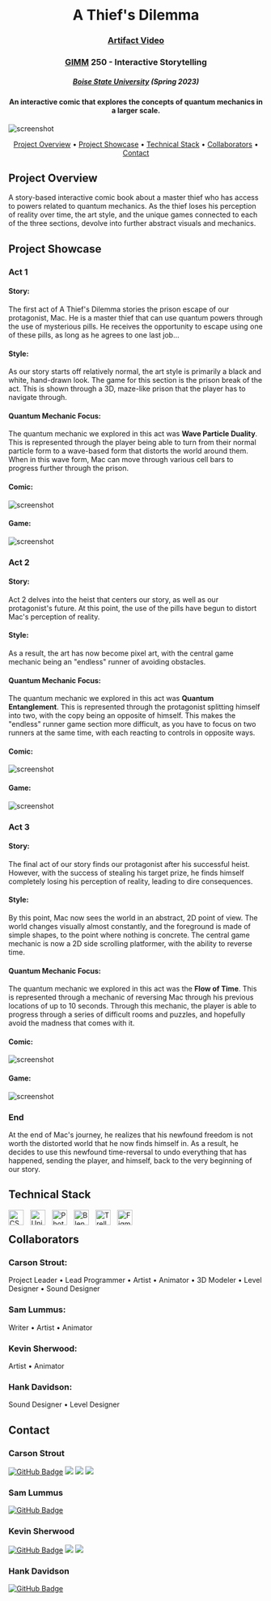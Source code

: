 <h1 align="center">
<br>
A Thief's Dilemma
</h1>

<h3 align="center"><a href="https://drive.google.com/file/d/1HaYi_ioxv9Fiv7QjSb3F0wWn4iK26pZY/view?usp=sharing">Artifact Video</a></h3>

<h3 align="center"><a href="https://www.boisestate.edu/gimm/">GIMM</a> 250 - Interactive Storytelling </h3>
<h5 align="center"><a href="https://www.boisestate.edu/">Boise State University</a> (Spring 2023) </h5>

<h4 align="center">An interactive comic that explores the concepts of quantum mechanics in a larger scale.</h4>

![screenshot](img/AThief'sDilemma.png "A Thief's Dilemma")

<p align="center">
  <a href="#project-overview">Project Overview</a> •
  <a href="#project-showcase">Project Showcase</a> •
  <a href="#technical-stack">Technical Stack</a> •
  <a href="#collaborators">Collaborators</a> •
  <a href="#contact">Contact</a>
</p>

## Project Overview

A story-based interactive comic book about a master thief who has access to powers related to quantum mechanics. As the thief loses his perception of reality over time, the art style, and the unique games connected to each of the three sections, devolve into further abstract visuals and mechanics.

## Project Showcase

### Act 1

<h4>Story:</h4>
<p>The first act of A Thief's Dilemma stories the prison escape of our protagonist, Mac. He is a master thief that can use quantum powers through the use of mysterious pills. He receives the opportunity to escape using one of these pills, as long as he agrees to one last job...</p>

<h4>Style:</h4>
<p>As our story starts off relatively normal, the art style is primarily a black and white, hand-drawn look. The game for this section is the prison break of the act. This is shown through a 3D, maze-like prison that the player has to navigate through.</p>

<h4>Quantum Mechanic Focus:</h4>
<p>The quantum mechanic we explored in this act was <strong>Wave Particle Duality</strong>. This is represented through the player being able to turn from their normal particle form to a wave-based form that distorts the world around them. When in this wave form, Mac can move through various cell bars to progress further through the prison.</p>

<h4>Comic:</h4>

![screenshot](img/Act1-Comic.png "Act 1 Comic")

<h4>Game:</h4>

![screenshot](img/Act1-Game.png "A Thief's Dilemma")

### Act 2

<h4>Story:</h4>
<p>Act 2 delves into the heist that centers our story, as well as our protagonist's future. At this point, the use of the pills have begun to distort Mac's perception of reality.</p>

<h4>Style:</h4>
<p>As a result, the art has now become pixel art, with the central game mechanic being an "endless" runner of avoiding obstacles.</p>

<h4>Quantum Mechanic Focus:</h4>
<p>The quantum mechanic we explored in this act was <strong>Quantum Entanglement</strong>. This is represented through the protagonist splitting himself into two, with the copy being an opposite of himself. This makes the "endless" runner game section more difficult, as you have to focus on two runners at the same time, with each reacting to controls in opposite ways.</p>

<h4>Comic:</h4>

![screenshot](img/Act2-Comic.png "Act 2 Comic")

<h4>Game:</h4>

![screenshot](img/Act2-Game.png "Act 2 Game")

### Act 3

<h4>Story:</h4>
<p>The final act of our story finds our protagonist after his successful heist. However, with the success of stealing his target prize, he finds himself completely losing his perception of reality, leading to dire consequences.</p>

<h4>Style:</h4>
<p>By this point, Mac now sees the world in an abstract, 2D point of view. The world changes visually almost constantly, and the foreground is made of simple shapes, to the point where nothing is concrete. The central game mechanic is now a 2D side scrolling platformer, with the ability to reverse time.</p>

<h4>Quantum Mechanic Focus:</h4>
<p>The quantum mechanic we explored in this act was the <strong>Flow of Time</strong>. This is represented through a mechanic of reversing Mac through his previous locations of up to 10 seconds. Through this mechanic, the player is able to progress through a series of difficult rooms and puzzles, and hopefully avoid the madness that comes with it.</p>

<h4>Comic:</h4>

![screenshot](img/Act3-Comic.png "Act 3 Comic")

<h4>Game:</h4>

![screenshot](img/Act3-Game.png "A Thief's Dilemma")

### End

<p>At the end of Mac's journey, he realizes that his newfound freedom is not worth the distorted world that he now finds himself in. As a result, he decides to use this newfound time-reversal to undo everything that has happened, sending the player, and himself, back to the very beginning of our story.</p>

## Technical Stack

<img align="left" alt="CSharp" width="30px" style="padding-right:10px;" src="https://cdn.jsdelivr.net/gh/devicons/devicon/icons/csharp/csharp-original.svg" />
<img align="left" alt="Unity" width="30px" style="padding-right:10px;" src="https://cdn.jsdelivr.net/gh/devicons/devicon/icons/unity/unity-original.svg" />
<img align="left" alt="Photoshop" width="30px" style="padding-right:10px;" src="https://cdn.jsdelivr.net/gh/devicons/devicon/icons/photoshop/photoshop-plain.svg" />
<img align="left" alt="Blender" width="30px" style="padding-right:10px;" src="https://cdn.jsdelivr.net/gh/devicons/devicon/icons/blender/blender-original.svg" />
<img align="left" alt="Trello" width="30px" style="padding-right:10px;" src="https://cdn.jsdelivr.net/gh/devicons/devicon/icons/trello/trello-plain.svg" />
<img align="left" alt="Figma" width="30px" style="padding-right:10px;" src="https://cdn.jsdelivr.net/gh/devicons/devicon/icons/figma/figma-original.svg" />

<br />

## Collaborators

<h3>Carson Strout:</h3>
<p>Project Leader • Lead Programmer • Artist • Animator • 3D Modeler • Level Designer • Sound Designer</p>

<h3>Sam Lummus:</h3>
<p>Writer • Artist • Animator</p>

<h3>Kevin Sherwood:</h3>
<p>Artist • Animator</p>

<h3>Hank Davidson:</h3>
<p>Sound Designer • Level Designer</p>

## Contact

<h3>Carson Strout</h3>

[![GitHub Badge](https://img.shields.io/badge/GitHub-100000?style=for-the-badge&logo=github&logoColor=white)](https://github.com/CarsonStrout)
<a href="mailto:carson.strout42@gmail.com"><img src="https://img.shields.io/badge/Gmail-D14836?style=for-the-badge&logo=gmail&logoColor=white"></a> <a href="https://www.linkedin.com/in/carson-strout-45a681187/"><img src="https://img.shields.io/badge/LinkedIn-0077B5?style=for-the-badge&logo=linkedin&logoColor=white"></a></a>
 <a href="https://carsonstrout.github.io/"><img src="https://img.shields.io/badge/portfolio-0A0A0A?style=for-the-badge&logo=dev.to&logoColor=white"></a>

<h3>Sam Lummus</h3>

[![GitHub Badge](https://img.shields.io/badge/GitHub-100000?style=for-the-badge&logo=github&logoColor=white)](https://github.com/SmilingWaffles)

<h3>Kevin Sherwood</h3>

[![GitHub Badge](https://img.shields.io/badge/GitHub-100000?style=for-the-badge&logo=github&logoColor=white)](https://github.com/Redzorr)
<a href="mailto:Kevinsherwood11.ks@gmail.com"><img src="https://img.shields.io/badge/Gmail-D14836?style=for-the-badge&logo=gmail&logoColor=white"></a> <a href="https://www.linkedin.com/in/kevin-sherwood-84b86619a/"><img src="https://img.shields.io/badge/LinkedIn-0077B5?style=for-the-badge&logo=linkedin&logoColor=white"></a></a>

<h3>Hank Davidson</h3>

[![GitHub Badge](https://img.shields.io/badge/GitHub-100000?style=for-the-badge&logo=github&logoColor=white)](https://github.com/HankGIMM)

<!-- # Quantum Comic
Interactive Comic based on Quantum Mechanics -->
